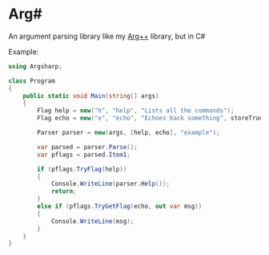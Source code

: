# Arg#
An argument parsing library like my [Arg++](https://github.com/voidwyrm-2/argplusplus) library, but in C#

Example:
```cs
using Argsharp;

class Program
{
    public static void Main(string[] args)
    {
        Flag help = new("h", "help", "Lists all the commands");
        Flag echo = new("e", "echo", "Echoes back something", storeTrue: false);

        Parser parser = new(args, [help, echo], "example");

        var parsed = parser.Parse();
        var pflags = parsed.Item1;

        if (pflags.TryFlag(help))
        {
            Console.WriteLine(parser.Help());
            return;
        }
        else if (pflags.TryGetFlag(echo, out var msg))
        {
            Console.WriteLine(msg);
        }
    }
}
```